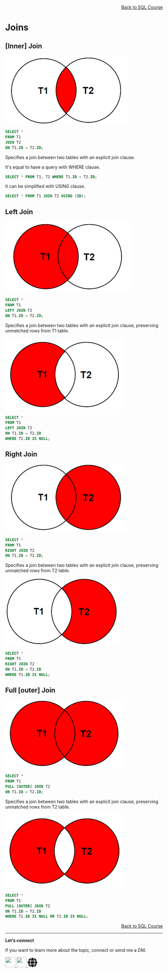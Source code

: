 <p align="right"><a href="https://manugentile.github.io/courses/sql/">Back to SQL Course</a></p>


# Joins

## [Inner] Join

![](https://raw.githubusercontent.com/manugentile/manugentile.github.io/main/assets/img/inner_join.png)

``` sql
SELECT *
FROM T1
JOIN T2
ON T1.ID = T2.ID;
```

Specifies a join between two tables with an explicit join clause.


It's equal to have a query with WHERE clause.
``` sql
SELECT * FROM T1, T2 WHERE T1.ID = T2.ID;
```

It can be simplified with USING clause.
``` sql
SELECT * FROM T1 JOIN T2 USING (ID);
```

## Left Join

![](https://raw.githubusercontent.com/manugentile/manugentile.github.io/main/assets/img/left_join_1.png)

``` sql
SELECT *
FROM T1
LEFT JOIN T2
ON T1.ID = T2.ID;
```

Specifies a join between two tables with an explicit join clause, preserving unmatched rows from T1 table.


![](https://raw.githubusercontent.com/manugentile/manugentile.github.io/main/assets/img/left_join_2.png)

``` sql
SELECT *
FROM T1
LEFT JOIN T2
ON T1.ID = T2.ID
WHERE T2.ID IS NULL;
```


## Right Join

![](https://raw.githubusercontent.com/manugentile/manugentile.github.io/main/assets/img/right_join_1.png)

``` sql
SELECT *
FROM T1
RIGHT JOIN T2
ON T1.ID = T2.ID;
```

Specifies a join between two tables with an explicit join clause, preserving unmatched rows from T2 table.


![](https://raw.githubusercontent.com/manugentile/manugentile.github.io/main/assets/img/right_join_2.png)

``` sql
SELECT *
FROM T1
RIGHT JOIN T2
ON T1.ID = T2.ID
WHERE T1.ID IS NULL;
```

## Full [outer] Join


![](https://raw.githubusercontent.com/manugentile/manugentile.github.io/main/assets/img/full_join_1.png)

``` sql
SELECT *
FROM T1
FULL [OUTER] JOIN T2
ON T1.ID = T2.ID;
```

Specifies a join between two tables with an explicit join clause, preserving unmatched rows from T2 table.


![](https://raw.githubusercontent.com/manugentile/manugentile.github.io/main/assets/img/full_join_2.png)

``` sql
SELECT *
FROM T1
FULL [OUTER] JOIN T2
ON T1.ID = T2.ID
WHERE T1.ID IS NULL OR T2.ID IS NULL;
```


<p align="right"><a href="https://manugentile.github.io/courses/sql/">Back to SQL Course</a></p>



<hr>

**Let’s connect**

If you want to learn more about the topic, connect or send me a DM.

<p align="left">
	<a href="https://www.github.com/manugentile" target="_blank" rel="noreferrer">
		<picture>
			<img src="https://raw.githubusercontent.com/danielcranney/readme-generator/main/public/icons/socials/github.svg" width="32" height="32" />
		</picture>
	</a>
	<a href="https://www.linkedin.com/in/manuel-gentile" target="_blank" rel="noreferrer">
		<picture>
			<img src="https://raw.githubusercontent.com/danielcranney/readme-generator/main/public/icons/socials/linkedin.svg" width="32" height="32" />
		</picture>
	</a>
    <a href="https://manugentile.github.io/" target="blank">
        <img src="https://raw.githubusercontent.com/manugentile/manugentile/main/assets/globe-solid.svg" alt="Website" width="30px" />
    </a>

</p>